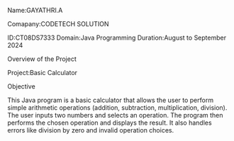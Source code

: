 Name:GAYATHRI.A

Comapany:CODETECH SOLUTION

ID:CT08DS7333
Domain:Java Programming
Duration:August to September 2024

Overview of the Project

Project:Basic Calculator

Objective

This Java program is a basic calculator that allows the user to perform simple arithmetic operations (addition, subtraction, multiplication, division). The user inputs two numbers and selects an operation. The program then performs the chosen operation and displays the result. It also handles errors like division by zero and invalid operation choices.
